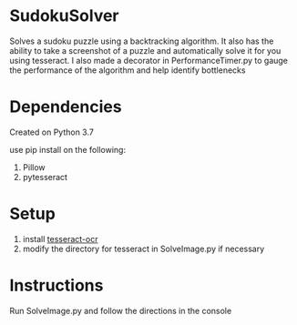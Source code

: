 # SudokuSolver
Solves a sudoku puzzle using a backtracking algorithm. It also has the ability to take a screenshot of a puzzle and automatically solve it for you using tesseract. I also made a decorator in PerformanceTimer.py to gauge the performance of the algorithm and help identify bottlenecks
# Dependencies
Created on Python 3.7

use pip install on the following:
1. Pillow
2. pytesseract
# Setup
1. install [tesseract-ocr](https://tesseract-ocr.github.io/tessdoc/Downloads.html)
2. modify the directory for tesseract in SolveImage.py if necessary
# Instructions
Run SolveImage.py and follow the directions in the console
